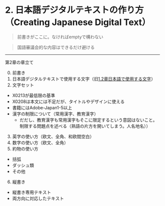 # 2. 日本語デジタルテキストの作り方（Creating Japanese Digital Text）

> 前書きがここに。なければemptyで構わない

> 国語審議会的な内容はできるだけ避ける

---
第2章の章立て

0. 前書き
1. 日本語デジタルテキストで使用する文字（旧[1.2章日本語で使用する文字]([url](https://github.com/w3c/jlreq-d/wiki/1.2-日本語で使用する文字#12-日本語で使用する文字)https://github.com/w3c/jlreq-d/wiki/1.2-日本語で使用する文字#12-日本語で使用する文字)）
2. 文字セット
  - X0213が最低限の基準
  - X0208は本文には不足だが、タイトルやデザインに使える
  - 書籍にはAdobe-Japan1-5以上
  - 漢字の制限について（常用漢字、教育漢字）
    - だだし、教育漢字も常用漢字もそこに限定するという意図はないこと。制限する問題点を述べる（熟語の片方を開いてしまう。人名地名））
3. 英字の使い方（欧文、全角、和欧間空白）
4. 数字の使い方（欧文、全角）
5. 約物の使い方
  - 括弧
  - ダッシュ類
  - その他
6. 縦書き
  - 縦書き専用テキスト
  - 両方向に対応したテキスト
